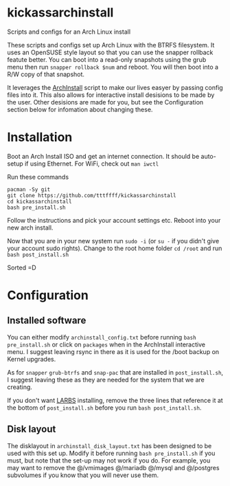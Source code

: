 # kickassarchinstall
Scripts and configs for an Arch Linux install

These scripts and configs set up Arch Linux with the BTRFS filesystem. It uses an OpenSUSE style layout so that you can use the snapper rollback featute better.
You can boot into a read-only snapshots using the grub menu then run `snapper rollback $num` and reboot. You will then boot into a R/W copy of that snapshot.

It leverages the [ArchInstall](https://github.com/archlinux/archinstall/) script to make our lives easyer by passing config files into it. This also allows for interactive install desisions to be made by the user. Other desisions are made for you, but see the Configuration section below for infomation about changing these.

# Installation
Boot an Arch Install ISO and get an internet connection. It should be auto-setup if using Ethernet. For WiFi, check out `man iwctl`

Run these commands
```
pacman -Sy git
git clone https://github.com/tttffff/kickassarchinstall
cd kickassarchinstall
bash pre_install.sh
```

Follow the instructions and pick your account settings etc. Reboot into your new arch install.

Now that you are in your new system run `sudo -i` (or `su -` if you didn't give your account sudo rights). Change to the root home folder `cd /root` and run `bash post_install.sh`

Sorted =D
  
# Configuration

## Installed software

You can either modify `archinstall_config.txt` before running `bash pre_install.sh` or click on `packages` when in the ArchInstall interactive menu. I suggest leaving rsync in there as it is used for the /boot backup on Kernel upgrades.

As for `snapper` `grub-btrfs` and `snap-pac` that are installed in `post_install.sh`, I suggest leaving these as they are needed for the system that we are creating.

If you don't want [LARBS](https://larbs.xyz/) installing, remove the three lines that reference it at the bottom of `post_install.sh` before you run `bash post_install.sh`.

## Disk layout

The disklayout in `archinstall_disk_layout.txt` has been designed to be used with this set up. Modify it before running `bash pre_install.sh` if you must, but note that the set-up may not work if you do. For example, you may want to remove the @/vmimages @/mariadb @/mysql and @/postgres subvolumes if you know that you will never use them.
